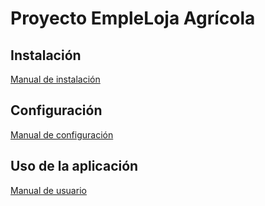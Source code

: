 # Proyecto EmpleLoja Agrícola

## Instalación
[Manual de instalación](https://github.com/hernanes338/EmpleLoja_Agricola/tree/master/materials/manuals)

## Configuración
[Manual de configuración](https://github.com/hernanes338/EmpleLoja_Agricola/tree/master/materials/manuals)

## Uso de la aplicación
[Manual de usuario](https://github.com/hernanes338/EmpleLoja_Agricola/tree/master/materials/manuals)